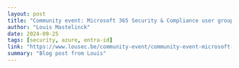 ```yaml
---
layout: post
title: "Community event: Microsoft 365 Security & Compliance user group"
author: "Louis Mastelinck"
date: 2024-09-25
tags: [security, azure, entra-id]
link: "https://www.lousec.be/community-event/community-event-microsoft-365-security-compliance-user-group/"
summary: "Blog post from Louis"
---
```

